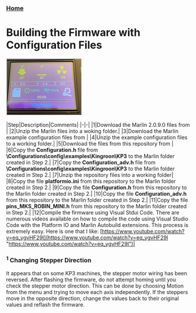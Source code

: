 ### [Home](https://3dp-tech.github.io/Kingroon-KP3/)

# Building the Firmware with Configuration Files
![](https://github.com/3DP-Tech/Kingroon-KP3/raw/main/Images/screen-205.png)

|Step|Description|Comments|
|-|-|
|1|Download the Marlin 2.0.9.0 files from [](https://github.com/MarlinFirmware/Marlin/releases/tag/2.0.9)|
|2|Unzip the Marlin files into a woking folder.|
|3|Download the Marlin example configuration files from [](https://github.com/MarlinFirmware/Configurations/tree/release-2.0.9/config/examples/Kingroon/KP3")|
|4|Unzip the example configuration files to a working folder.|
|5|Download the files from this repository from [](https://github.com/3DP-Tech/Kingroon-KP3/archive/refs/tags/M.2090.2.zip)|
|6|Copy the **Configuration.h** file from **\Configurations\config\examples\Kingroon\KP3** to the Marlin folder created in Step 2.|
|7|Copy the **Configuration_adv.h** file from **\Configurations\config\examples\Kingroon\KP3** to the Marlin folder created in Step 2.|
|7|Unzip the repository files into a working folder|
|8|Copy the file **platformio.ini** from this repository to the Marlin folder created in Step 2.|
|9|Copy the file **Configuration.h** from this repository to the Marlin folder created in Step 2.|
|10|Copy the file **Configuration_adv.h** from this repository to the Marlin folder created in Step 2.|
|11|Copy the file **pins_MKS_ROBIN_MINI.h** from this repository to the Marlin folder created in Step 2.|
|12|Compile the firmware using Visual Stdui Code. There are numerous videos available on how to compile the code using Visual Studio Code with the Platform IO and Marlin Autobuild extensions. This process is extremely easy. Here is one that I like: [https://www.youtube.com/watch?v=eq_ygvHF29I](https://www.youtube.com/watch?v=eq_ygvHF29I "https://www.youtube.com/watch?v=eq_ygvHF29I")|

### <sup>1</sup> Changing Stepper Direction
It appears that on some KP3 machines, the stepper motor wiring has been reversed. After flashing the firmware, do not attempt homing until you check the stepper motor direction. This can be done by choosing Motion from the menu and trying to move each axis independently. If the steppers move in the opposite direction, change the values back to their original values and reflash the firmware.

